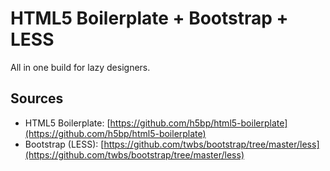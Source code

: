HTML5 Boilerplate + Bootstrap + LESS
===================

All in one build for lazy designers.

## Sources

* HTML5 Boilerplate: [https://github.com/h5bp/html5-boilerplate](https://github.com/h5bp/html5-boilerplate)
* Bootstrap (LESS): [https://github.com/twbs/bootstrap/tree/master/less](https://github.com/twbs/bootstrap/tree/master/less)
